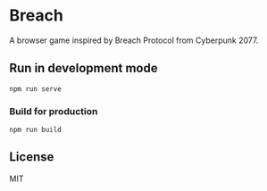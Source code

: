 # Breach

A browser game inspired by Breach Protocol from Cyberpunk 2077.

## Run in development mode

```
npm run serve
```

### Build for production

```
npm run build
```

## License

MIT
